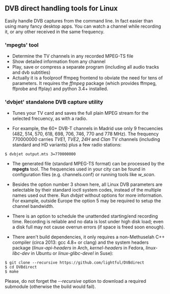## DVB direct handling tools for Linux

Easily handle DVB captures from the command line. In fact easier than using many fancy desktop apps.
You can watch a channel while recording it, or any other received in the same frequency.

### 'mpegts' tool

* Determine the TV channels in any recorded MPEG-TS file
* Show detailed information from any channel
* Play, save or compress a separate program (including all audio tracks and dvb subtitles)
* Actually it is a foolproof ffmpeg frontend to obviate the need for tens of parameters.
It requires the *ffmpeg* package (which provides ffmpeg, ffprobe and ffplay) and python 3.4+ installed.

### 'dvbjet' standalone DVB capture utility

* Tunes your TV card and saves the full plain MPEG stream for the selected frecuency, as with a radio.

* For example, the 60+ DVB-T channels in Madrid use only 9 frecuencies (482, 514, 570, 618, 698, 706, 746, 770 and 778 MHz).
The frequency 770000000 carries *TVE1*, *TVE2*, *24H* and *Clan* TV channels (including standard and HD variants) plus a few radio stations:

 ```shell
 $ dvbjet output.mts 3=770000000
 ```

* The generated file (standard MPEG-TS format) can be processed by the **mpegts** tool.
The frequencies used in your city can be found in configuration files (e.g. channels.conf) or running tools like *w_scan*.

* Besides the option number 3 shown here, all Linux DVB parameters are selectable by their standard ioctl system codes,
instead of the multiple names used out there. Run *dvbjet* without options for more information.
For example, outside Europe the option 5 may be required to setup the channel bandwidth.

* There is an option to schedule the unattended starting/end recording time. Recording is reliable and no data is lost
under high disk load; even a disk full may not cause  overrun errors (if space is freed soon enough).

* There aren't build dependencies, it only requires a non-Methuselah C++ compiler (circa 2013: gcc 4.8+ or clang)
and the system headers package (*linux-api-headers* in Arch, *kernel-headers* in Fedora, *linux-libc-dev*
in Ubuntu or *linux-glibc-devel* in Suse):

 ```shell
 $ git clone --recursive https://github.com/lightful/DVBdirect
 $ cd DVBdirect
 $ make
 ```
 Please, do not forget the *--recursive* option to download a required submodule (otherwise the build would fail).
